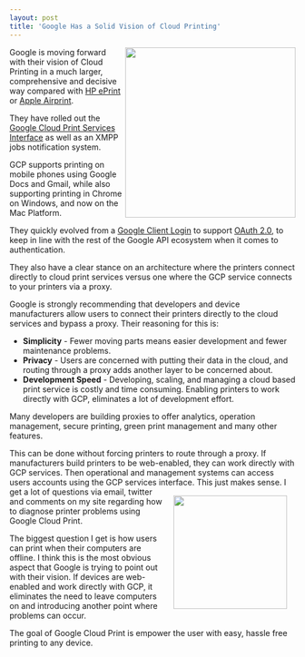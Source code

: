 ```yaml
---
layout: post
title: 'Google Has a Solid Vision of Cloud Printing'
---
```

<img src="http://kinlane-productions.s3.amazonaws.com/google-cloud-print/google-cloud-print.png" alt="" width="300" align="right" />Google is moving forward with their vision of Cloud Printing in a much larger, comprehensive and decisive way compared with <a title="HP ePrint" href="http://www.kinlane.com/2011/03/hp-eprint-web-connected-printers/">HP ePrint</a> or <a title="Apple Airprint" href="http://www.kinlane.com/2011/03/apple-airprint/">Apple Airprint</a>.<p></p>
They have rolled out the <a title="Google Cloud Print Services Interface" href="http://code.google.com/apis/cloudprint/docs/proxyinterfaces.html">Google Cloud Print Services Interface</a> as well as an XMPP jobs notification system.<p></p>
GCP supports printing on mobile phones using Google Docs and Gmail, while also supporting printing in Chrome on Windows, and now on the Mac Platform.<p></p>
They quickly evolved from a <a title="Google Client Login" href="http://code.google.com/apis/accounts/docs/AuthForInstalledApps.html">Google Client Login</a> to support <a title="OAuth 2.0" href="http://code.google.com/apis/accounts/docs/OAuth2.html">OAuth 2.0</a>, to keep in line with the rest of the Google API ecosystem when it comes to authentication.<p></p>
They also have a clear stance on an architecture where the printers connect directly to cloud print services versus one where the GCP service connects to your printers via a proxy.<p></p>
Google is strongly recommending that developers and device manufacturers allow users to connect their printers directly to the cloud services and bypass a proxy. Their reasoning for this is:
<ul class="mainlist">
	<li><strong>Simplicity</strong> - Fewer moving parts means easier development and fewer maintenance problems.</li>
	<li><strong>Privacy</strong> - Users are concerned with putting their data in the cloud, and routing through a proxy adds another layer to be concerned about.</li>
	<li><strong>Development Speed</strong> - Developing, scaling, and managing a cloud based print service is costly and time consuming. Enabling printers to work directly with GCP, eliminates a lot of development effort.</li>
</ul>
Many developers are building proxies to offer analytics, operation management, secure printing, green print management and many other features.<p></p>
This can be done without forcing printers to route through a proxy.   If manufacturers build printers to be web-enabled, they can work directly with GCP services.   Then operational and management systems can access users accounts using the GCP services interface.
<img style="padding: 15px;" src="http://kinlane-productions.s3.amazonaws.com/mimeo-logo.jpg" alt="" width="200" align="right" />
This just makes sense.   I get a lot of questions via email, twitter and comments on my site regarding how to diagnose printer problems using Google Cloud Print.<p></p>
The biggest question I get is how users can print when their computers are offline.   I think this is the most obvious aspect that Google is trying to point out with their vision.   If devices are web-enabled and work directly with GCP, it eliminates the need to leave computers on and introducing another point where problems can occur.<p></p>
The goal of Google Cloud Print is empower the user with easy, hassle free printing to any device.